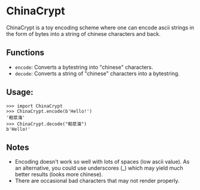 # ChinaCrypt

ChinaCrypt is a toy encoding scheme where one can encode ascii strings in the form of bytes into a string of chinese characters and back.

## Functions

* `encode`: Converts a bytestring into "chinese" characters.
* `decode`: Converts a string of "chinese" characters into a bytestring.

## Usage:
```
>>> import ChinaCrypt
>>> ChinaCrypt.encode(b'Hello!')
'䡥汬漡'
>>> ChinaCrypt.decode("䡥汬漡")
b'Hello!'
```
## Notes

* Encoding doesn't work so well with lots of spaces (low ascii value). As an alternative, you could use underscores (_) which may yield much better results (looks more chinese).
* There are occasional bad characters that may not render properly.

